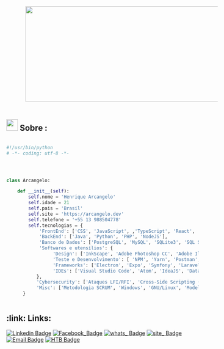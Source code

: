 
 

<div align="left">
 <abc> 
<img style="margin-left: 10%" src="61b4000fdf706012549312.gif" width="110%" height="250" ><br>
  <br>   
 </abc>
</div> 

<h2 align="left"> <img src="https://emojis.slackmojis.com/emojis/images/1577982316/7421/typingcat.gif?1577982316" width="30" height="30" >    Sobre :</h2>

```python

#!/usr/bin/python
# -*- coding: utf-8 -*-




class Arcangelo:

    def __init__(self):
        self.nome = 'Henrique Arcangelo'
        self.idade = 21
        self.pais = 'Brasil'
        self.site = 'https://arcangelo.dev'
        self.telefone = '+55 13 988504778'
        self.tecnologias = {
            'FrontEnd': ['CSS', 'JavaScript', ,'TypeScript', 'React', 'React Native', 'Jquery'],
            'BackEnd': ['Java', 'Python', 'PHP', 'NodeJS'],
            'Banco de Dados': ['PostgreSQL', 'MySQL', 'SQLite3', 'SQL Server'],
            'Softwares e utensílios': { 
                 'Design': ['InkScape', 'Adobe Photoshop CC', 'Adobe Illustrator CC', 'CorelDraw X8', 'Adobe Premiere', 'Canvas' ],
                 'Teste e Desenvolvimento': [ 'NPM', 'Yarn', 'Postman', 'Nginx', 'Apache', 'Insomnia','GIT', 'SQLite Browser', 'Firebase'],
                 'Frameworks': ['Electron', 'Expo', 'Symfony', 'Laravel', 'Django', 'Express', 'Firebase', 'Boostrap'],
                 'IDEs': ['Visual Studio Code', 'Atom', 'IdeaJS', 'Datagrip', 'PHPStorm']
           },
           'Cybersecurity': ['Ataques LFI/RFI', 'Cross-Side Scripting (XSS)', 'Injeções SQL', 'Busca por vulnerabilidades, serviços e portas (Nmap,Openvas)', 'Exploração de vulnerabilidades', 'Ataques por overflow de buffer'],
           'Misc': ['Metodologia SCRUM', 'Windows', 'GNU/Linux', 'Modelagem MVC', 'Sistemas Gerenciadores de Bancos de Dados', 'Sistemas CMS' ]
      }
 
```



<h2 align="left">:link: Links:</h2>

[![Linkedin Badge](https://img.shields.io/badge/-Linkedin-blue?style=flat-square&logo=Linkedin&logoColor=white&link=https://www.linkedin.com/in/henrique-carreira-b-arcangelo-7965841bb/)](https://www.linkedin.com/in/henrique-carreira-b-arcangelo-7965841bb/) [![Facebook_Badge](https://img.shields.io/badge/-Facebook-3b5998?style=flat-square&labelColor=3b5998&logo=facebook&logoColor=white&link=https://facebook.com/henriquearcangel)](https://facebook.com/henriquearcangel)  [![whats_ Badge](https://img.shields.io/badge/-WhatsApp-green?style=flat-square&logo=whatsapp&logoColor=white&link=https://web.whatsapp.com/send/?phone=5513988504778)](https://web.whatsapp.com/send/?phone=5513988504778) [![site_ Badge](https://img.shields.io/badge/-Website-red?style=flat-square&logo=appveyor&logoColor=white&link=https://arcangelo.dev/)](https://arcangelo.dev/) [![Email Badge](https://img.shields.io/badge/-Email-gray?style=flat-square&logo=protonmail&logoColor=white&link=mailto:henrique@arcangelo.dev)](mailto:henrique@arcangelo.dev) [![HTB Badge](https://img.shields.io/badge/-HackTheBox-brightgreen?style=flat-square&logo=hackthebox&logoColor=white&link=https://app.hackthebox.com/profile/795113)](https://app.hackthebox.com/profile/795113)

